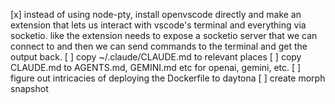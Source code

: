 [x] instead of using node-pty, install openvscode directly and make an extension that lets us interact with vscode's terminal and everything via socketio. like the extension needs to expose a socketio server that we can connect to and then we can send commands to the terminal and get the output back.
[ ] copy ~/.claude/CLAUDE.md to relevant places
[ ] copy CLAUDE.md to AGENTS.md, GEMINI.md etc for openai, gemini, etc.
[ ] figure out intricacies of deploying the Dockerfile to daytona
[ ] create morph snapshot
